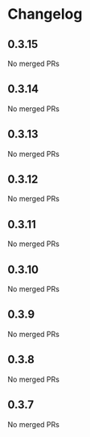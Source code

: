 # Changelog

<!-- <START NEW CHANGELOG ENTRY> -->

## 0.3.15

No merged PRs

<!-- <END NEW CHANGELOG ENTRY> -->

## 0.3.14

No merged PRs

## 0.3.13

No merged PRs

## 0.3.12

No merged PRs

## 0.3.11

No merged PRs

## 0.3.10

No merged PRs

## 0.3.9

No merged PRs

## 0.3.8

No merged PRs

## 0.3.7

No merged PRs
